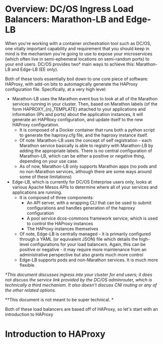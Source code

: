 # Overview: DC/OS Ingress Load Balancers: Marathon-LB and Edge-LB
When you're working with a container orchestration tool such as DC/OS, one vitally important capability and requirement that you should keep in mind is the mechanism you're going to use to expose your microservices (which often live in semi-ephemeral locations on semi-random ports) to your end users.  DC/OS provides two† main ways to achieve this: Marathon-LB and Edge-LB (EE only).

Both of these tools essentially boil down to one core piece of software: HAProxy, with add-on bits to automagically generate the HAProxy configuration file.  Specifically, at a very high level:

* Marathon-LB uses the Marathon event bus to look at all of the Marathon services running in your cluster.  Then, based on Marathon labels (of the form HAPROXY_{n}_TEMPLATE) attached to your applications and information (IPs and ports) about the application instances, it will generate an HAPRoxy configuration, and update itself to the new HAProxy configuration.  
    * It is composed of a Docker container that runs both a python script to generate the haproxy.cfg file, and the haproxy instance itself.
    * Of note: Marathon-LB uses the concept of self registration - each Marathon service basically is able to registry with Marathon-LB by adding the appropriate labels.  There is no central configuration of Marathon-LB, which can be either a positive or negative thing, depending on your use case.
    * As of now, Marathon-LB only supports Marathon apps (no pods and no non-Marathon services, although there are some ways around some of these limitations)
* Edge-LB, which is currently for DC/OS Enterprise users only, looks at various Apache Mesos APIs to determine where all of your services and applications are running.
    * It is composed of three components:
        * An API server, with a wrapping CLI that can be used to submit configurations and handles generation of the haproxy configuration
        * A pool service dcos-commons framework service, which is used to control the HAProxy instances
        * The HAProxy instances themselves
    * Of note, Edge-LB is centrally managed - it is primarily configured through a YAML (or equivalent JSON) file which details the high-level configurations for your load balancers.  Again, this can be positive or negative - it may require more maintenance from an administrative perspective but also grants much more control
    * Edge-LB supports pods and non-Marathon services.  It is much more flexible.

*†This document discusses ingress into your cluster for end users; it does not discuss the service link provided by the DC/OS adminrouter, which is technically a third mechanism.  It also doesn't discuss CNI routing or any of the other related options.*

*†This document is not meant to be super technical.  *

Both of these load balancers are based off of HAProxy, so let's start with an introduction to HAProxy

# Introduction to HAProxy
